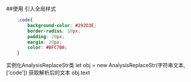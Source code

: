 ##使用
引入全局样式
```css
    .code{
        background-color: #292D3E;
        border-radius: 10px;
        padding: 20px;
        margin: 20px;
        color: #BFC7B8;
    }
```
实例化AnalysisReplaceStr类
let obj = new AnalysisReplaceStr(字符串文本,['code'])
获取解析后的文本
obj.text